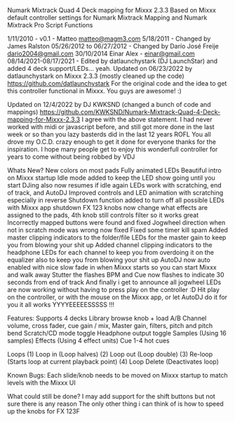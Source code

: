  Numark Mixtrack Quad 4 Deck mapping for Mixxx 2.3.3
 Based on Mixxx default controller settings for
 Numark Mixtrack Mapping and Numark Mixtrack Pro Script Functions

 1/11/2010 - v0.1 - Matteo <matteo@magm3.com>
 5/18/2011 - Changed by James Ralston 
 05/26/2012 to 06/27/2012 - Changed by Darío José Freije <dario2004@gmail.com>
 30/10/2014  Einar Alex - einar@gmail.com
 08/14/2021-08/17/2021 - Edited by datlaunchystark (DJ LaunchStar) and added 4 deck support/LEDs... yeah.
 Updated on 06/23/2022 by datlaunchystark on Mixxx 2.3.3 (mostly cleaned up the code) https://github.com/datlaunchystark
 For the original code and the idea to get this controller functional in Mixxx. You guys are awesome! :)

 Updated on 12/4/2022 by DJ KWKSND (changed a bunch of code and mappings) https://github.com/KWKSND/Numark-Mixtrack-Quad-4-Deck-mapping-for-Mixxx-2.3.3
 I agree with the above statement.
 I had never worked with midi or javascript before, and still got more done in the last week or so than you lazy basterds did in the last 12 years ROFL
 You all drove my O.C.D. crazy enough to get it done for everyone thanks for the inspiration.
 I hope many people get to enjoy this wonderfull controller for years to come without being robbed by VDJ
 
 Whats New?
  New colors on most pads
  Fully animated LEDs
  Beautiful intro on Mixxx startup
  Idle mode added to keep the LED show going until you start DJing also now resumes if idle again
  LEDs work with scratching, end of track, and AutoDJ
  Improved controls and LED animation with scratching especially in reverse
  Shutdown function added to turn off all possible LEDs with Mixxx app shutdown
  FX 123 knobs now change what effects are assigned to the pads, 4th knob still controls filter so it works great
  Incorrectly mapped buttons were found and fixed
  Jogwheel direction when not in scratch mode was wrong now fixed
  Fixed some timer kill spam
  Added master clipping indicators to the folder/file LEDs for the master gain to keep you from blowing your shit up
  Added channel clipping indicators to the headphone LEDs for each channel to keep you from overdoing it on the equalizer also to keep you from blowing your shit up
  AutoDJ now auto enabled with nice slow fade in when Mixxx starts so you can start Mixxx and walk away
  Stutter the flashes BPM and Cue now flashes to indicate 30 seconds from end of track
  And finally i get to announce all jogwheel LEDs are now working without having to press play on the controller :D
  Hit play on the controller, or with the mouse on the Mixxx app, or let AutoDJ do it for you it all works YYYYEEEEESSSSS !!!

 Features:
  Supports 4 decks
  Library browse knob + load A/B
  Channel volume, cross fader, cue gain / mix, Master gain, filters, pitch and pitch bend
  Scratch/CD mode toggle
  Headphone output toggle
  Samples (Using 16 samples)
  Effects (Using 4 effect units)
  Cue 1-4 hot cues

 Loops
  (1) Loop in (Loop halves)
  (2) Loop out (Loop double)
  (3) Re-loop (Starts loop at current playback point)
  (4) Loop Delete (Deactivates loop)

 Known Bugs:
  Each slide/knob needs to be moved on Mixxx startup to match levels with the Mixxx UI

 What could still be done?
  I may add support for the shift buttons but not sure there is any reason 
  The only other thing i can think of is how to speed up the knobs for FX 123F
